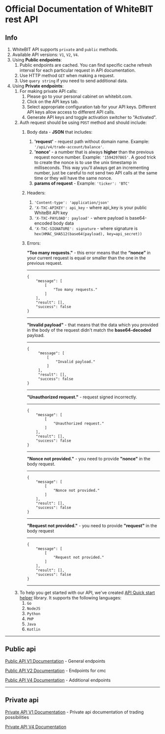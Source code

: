 # Official Documentation of WhiteBIT rest API

## Info

1. WhiteBIT API supports `private` and `public` methods.
2. Available API versions: `V1`, `V2`, `V4`.
3. Using **Public endpoints**:
    1. Public endpoints are cached. You can find specific cache refresh interval for each particular request in API documentation.
    2. Use HTTP method `GET` when making a request.
    3. Use `query string` if you need to send additional data.
4. Using **Private endpoints**:
    1. For making private API calls:
        1. Please go to your personal cabinet on whitebit.com.
        2. Click on the API keys tab.
        3. Select appropriate configuration tab for your API keys. Different API keys allow access to different API calls.
        4. Generate API keys and toggle activation switcher to "Activated".
    2. Auth request should be using `POST` method and should include:
        1. Body data - **JSON** that includes:
            1. **'request'** - request path without domain name. Example: `'/api/v4/trade-account/balance'`.
            2. **'nonce'** - a number that is always **higher** than the previous request nonce number. Example: `'1594297865'`. A good trick to create the nonce is to use the unix timestamp in milliseconds. This way you'll always get an incrementing number, just be careful to not send two API calls at the same time or they will have the same nonce.
            3. **params of request** - Example: `'ticker': 'BTC'`
        2. Headers:
            1. `'Content-type': 'application/json'`
            2. `'X-TXC-APIKEY': api_key` - where api_key is your public WhiteBit API key
            3. `'X-TXC-PAYLOAD': payload'` - where payload is base64-encoded body data
            4. `'X-TXC-SIGNATURE': signature` - where signature is `hex(HMAC_SHA512(base64(payload), key=api_secret))`
        3. Errors:
            
            **"Too many requests."** - this error means that the **“nonce”** in your current request is equal or smaller than the one in the previous request.
            ___
            ```json5
            {
                "message": [
                    [
                        "Too many requests."
                    ]
                ],
                "result": [],
                "success": false
            }
            ```
            ___
            **"Invalid payload"** - that means that the data which you provided in the body of the  request didn't match the **base64-decoded** payload.
            ___
            ```json5
            {
                 "message": [
                     [
                         "Invalid payload."
                     ]
                 ],
                 "result": [],
                 "success": false
            }
            ```
            ___
            **"Unauthorized request."** - request signed incorrectly.
            ___
            ```json5
            {
                "message": [
                    [
                        "Unauthorized request."
                    ]
                ],
                "result": [],
                "success": false
            }
            ```
            ___ 
            **"Nonce not provided."** - you need to provide **"nonce"** in the body request.
            ___
            ```json5
            {
                "message": [
                    [
                        "Nonce not provided."
                    ]
                ],
                "result": [],
                "success": false
            }
            ```
            ___ 
            **"Request not provided."** - you need to provide **"request"** in the body request
            ___
            ```json5
            {
                "message": [
                    [
                        "Request not provided."
                    ]
                ],
                "result": [],
                "success": false
            }
            ```
            ___ 
    3. To help you get started with our API, we've created [API Quick start helper](https://github.com/whitebit-exchange/api-quickstart) library. It supports the following languages:
        1. ``Go``
        2. ``NodeJS``
        3. ``Python``
        4. ``PHP``
        4. ``Java``
        4. ``Kotlin``

___

## Public api

[Public API V1 Documentation](/Public/http-public-v1-doc.md) - General endpoints

[Public API V2 Documentation](/Public/http-public-v2-doc.md) - Endpoints for cmc

[Public API V4 Documentation](/Public/http-public-v4-doc.md) - Additional endpoints

___

## Private api

[Private API V1 Documentation](/Private/http-private-v1-doc.md) - Private api documentation of trading possibilities

[Private API V4 Documentation](/Public/http-private-v4-doc.md)